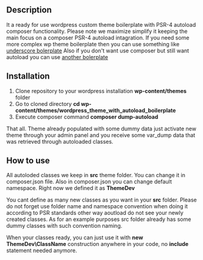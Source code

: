 ## Description
It a ready for use wordpress custom theme boilerplate with PSR-4 autoload composer functionality.
Please note we maximize simplify it keeping the main focus on a composer PSR-4 autoload intagration. If you need some more complex wp theme boilerplate then you can use something like [underscore bolerplate](https://underscores.me/) Also if you don't want use composer but still want autoload you can use [another bolerplate](https://github.com/WPTT/autoload) 

## Installation
1. Clone repository to your wordpress installation **wp-content/themes** folder
2. Go to cloned directory **cd wp-content/themes/wordpress_theme_with_autoload_boilerplate**
3. Execute composer command **composer dump-autoload** 

That all. Theme already populated with some dummy data just activate new theme through your admin panel and you receive some var_dump data that was retrieved through autoloaded classes.

## How to use
All autoloded classes we keep in **src** theme folder. You can change it in composer.json file. Also in composer.json you can change default namespace. Right now we defined it as **ThemeDev**

You cant define as many new classes as you want in your **src** folder. Please do not forget use folder name and namespace convention when doing it according to PSR standards other way aoutload do not see your newly created classes. As for an example purposes src folder already has some dummy classes with such convention naming.

When your classes ready, you can just use it with **new ThemeDev\ClassName** construction anywhere in your code, no **include** statement needed anymore.  
